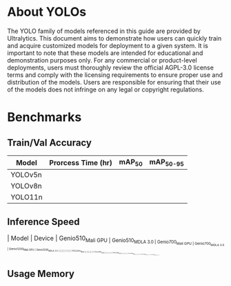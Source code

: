 # About YOLOs

The YOLO family of models referenced in this guide are provided by Ultralytics. This document aims to demonstrate how users can quickly train and acquire customized models for deployment to a given system. It is important to note that these models are intended for educational and demonstration purposes only. For any commercial or product-level deployments, users must thoroughly review the official AGPL-3.0 license terms and comply with the licensing requirements to ensure proper use and distribution of the models. Users are responsible for ensuring that their use of the models does not infringe on any legal or copyright regulations.

# Benchmarks
## Train/Val Accuracy
|  Model     | Prorcess Time (hr)   |  mAP<sub>50     |  mAP<sub>50-95     |
|------------|-----------------|-----------------|--------------------|
| YOLOv5n    ||||
| YOLOv8n    ||||
| YOLO11n    ||||

## Inference Speed 

| Model            | Device | Genio510<sub>Mali GPU | Genio510<sub>MDLA 3.0 | Genio700<sub>Mali GPU | Genio700<sub>MDLA 3.0 | Genio1200<sub>Mali GPU | Genio1200<sub>MDLA 3.0 |
|                  |        |                        |                  |                             |                    |                        |                       |
| YOLOv5n<sub>fp16 |        |                        |                  |                             |                    |                        |                       |
| YOLOv5n<sub>fp32 |        |                        |                  |                             |                    |                        |                       |
| YOLOv8n<sub>fp16 |        |                        |                  |                             |                    |                        |                       |
| YOLOv8n<sub>fp32 |        |                        |                  |                             |                    |                        |                       |
| YOLO11n<sub>fp16 |        |                        |                  |                             |                    |                        |                       |
| YOLO11n<sub>fp32 |        |                        |                  |                             |                    |                        |                       |

## Usage Memory 
